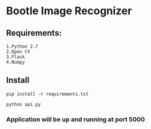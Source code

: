 # Bootle Image Recognizer

## Requirements:
	1.Python 2.7
	2.Open CV
	3.Flask
	4.Numpy

## Install
	
	pip install -r requirements.txt
	
	python api.py
	
### Application will be up and running at port 5000